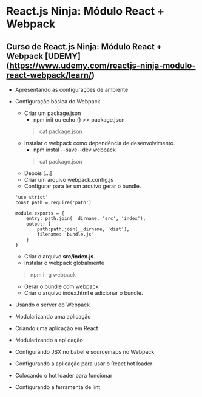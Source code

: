 # React.js Ninja: Módulo React + Webpack

## Curso de React.js Ninja: Módulo React + Webpack <b>[UDEMY]</b>(https://www.udemy.com/reactjs-ninja-modulo-react-webpack/learn/)

* Apresentando as configurações de ambiente
	
* Configuração básica do Webpack
    - Criar um package.json
        - npm init ou echo {} >> package.json
        > cat package.json
    - Instalar o webpack como dependência de desenvolvimento.
        - npm instal --save--dev webpack
        > cat package.json
    - Depois [...]
    - Criar um arquivo webpack.config.js
    - Configurar para ler um arquivo gerar o bundle.
    ```
    'use strict'
    const path = require('path')

    module.exports = {
        entry: path.join(__dirname, 'src', 'index'), 
        output: {
            path:path.join(__dirname, 'dist'),
            filename: 'bundle.js'
        }
    }
    ```
    - Criar o arquivo <b>src/index.js</b>.
    - Instalar o webpack globalmente 
    > npm i -g webpack
    - Gerar o bundle com webpack
    - Criar o arquivo index.html e adicionar o bundle.
* Usando o server do Webpack

* Modularizando uma aplicação

* Criando uma aplicação em React

* Modularizando a aplicação

* Configurando JSX no babel e sourcemaps no Webpack

* Configurando a aplicação para usar o React hot loader

* Colocando o hot loader para funcionar

* Configurando a ferramenta de lint


